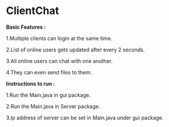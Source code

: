 # ClientChat
**Basic Features :**

1.Multiple clients can login at the same time.

2.List of online users gets updated after every 2 seconds.

3.All online users can chat with one another.

4.They can even send files to them.


**Instructions to run :**

1.Run the Main.java in gui package.

2.Run the Main.java in Server package.

3.Ip address of server can be set in Main.java under gui package.

